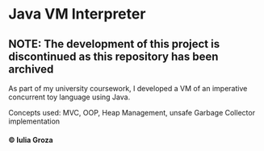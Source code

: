 # Java VM Interpreter

## NOTE: The development of this project is discontinued as this repository has been archived

As part of my university coursework, I developed a VM of an imperative concurrent toy language using Java.

Concepts used: MVC, OOP, Heap Management, unsafe Garbage Collector implementation

#### © Iulia Groza

